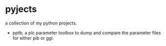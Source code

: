 # pyjects

a collection of my python projects.

  * pptb, a plc parameter toolbox to dump and compare the parameter files for either pib or ggl.

